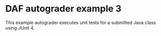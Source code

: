 # DAF autograder example 3

This example autograder executes unit tests for a submitted
Java class using JUnit 4.
